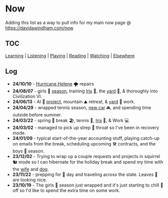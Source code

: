 # Now

Adding this list as a way to pull info for my main now page @ https://davidawindham.com/now

## TOC

[Learning](learning)
| [Listening](listening)
| [Playing](playing)
| [Reading](reading)
| [Watching](watching)
| [Elsewhere](elsewhere)

## Log

- **24/10/10** - [Hurricane Helene](/posts/hurricane-helene) 🌪️ repairs
- **24/08/07** - girls 🎾 [season](/notes/play/tennis), training [Iris](/notes/dogs/iris) 🦮, the [yard](/notes/garden) 🌳, & thoroughly into Civilization VI.
- **24/06/13** - AI 🤖 [project](/docs/saas/openai), mountain ⛰️ retreat, & [yard](/notes/garden) 🌳 work.
- **24/04/29** - wrapped tennis season, [new car](https://davidawindham.com/its-electric/#update) 🚘, and spending time outside before summer.
- **24/03/22** - spring 🌷 break 🏖️, tennis 🎾, [Iris](/notes/dogs/iris) 🦮, & Work 💻
- **24/03/02** - managed to pick up strep 🦠 throat so I've been in recovery mode.
- **24/01/09** - typical start-of-the-year accounting stuff, playing catch-up on emails from the break, scheduling upcoming 🛠️ contracts, and the boys 🎾 season.
- **23/12/02** - Trying to wrap up a couple requests and projects in squirrel 🐿️ mode so I can hibernate for the holiday break and spend my time with the [wife](https://ginnygast.com) and [dog](/notes/dogs/iris).
- **23/11/22** - prepping for 🦃 day and traveling across the state. Leaves 🍁 are looking nice.
- **23/10/19** - The girls 🎾 season just wrapped and it's just starting to chill 🥶 off so I'd like to spend the extra time on some work.
